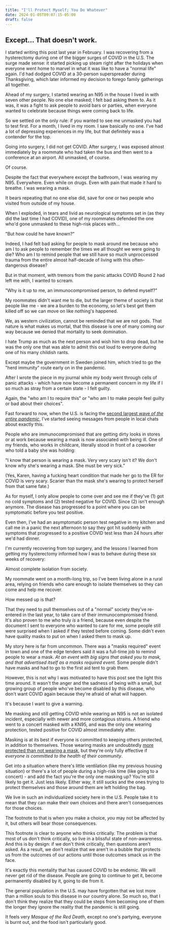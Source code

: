```yaml
---
title: "I'll Protect Myself; You Do Whatever"
date: 2024-01-05T09:07:15-05:00
draft: false
---
```


## Except... That doesn't work.

I started writing this post last year in February. I was recovering from a
hysterectomy during one of the bigger surges of COVID in the U.S. The surge made
sense: it started picking up steam right after the holidays when everyone went
home to marvel in what it was like to have a "normal life" again. I'd had dodged
COVID at a 30-person superspreader during Thanksgiving, which later informed my
decision to forego family gatherings all together.

Ahead of my surgery, I started wearing an N95 in the house I lived in with seven
other people. No one else masked; I felt bad asking them to. As it was, it was a
fight to ask people to avoid bars or parties, when everyone wanted to celebrate
because things were coming back to life.

So we settled on the only rule: if you wanted to see me unmasked you had to test
first. For a month, I lived in my room. I saw basically no one. I've had a lot
of depressing experiences in my life, but that definitely was a contender for
the top.

Going into surgery, I did not get COVID. After surgery, I was exposed almost
immediately by a roommate who had taken the bus and then went to a conference at
an airport. All unmasked, of course.

Of course.

Despite the fact that everywhere except the bathroom, I was wearing my N95.
Everywhere. Even while on drugs. Even with pain that made it hard to breathe. I
was wearing a mask.

It bears repeating that no one else did, save for one or two people who visited
from outside of my house.

When I exploded, in tears and livid as neurological symptoms set in (as they did
the last time I had COVID), one of my roommates defended the one who'd gone
unmasked to these high-risk places with...

"But how could he have known?"

Indeed, I had felt bad asking for people to mask around me because who am I to
ask people to remember the times we all thought we were going to die? Who am I
to remind people that we still have so much unproccessed trauma from the entire
almost half-decade of living with this often-dangerous disease?

But in that moment, with tremors from the panic attacks COVID Round 2 had left
me with, I wanted to scream.

"Why is it up to me, an immunocompromised person, to defend myself?"

My roommates didn't want me to die, but the larger theme of society is that
people like me - we are a burden to the economy, so let's best get them killed
off so we can move on like nothing's happened.

We, as western civilization, cannot be reminded that we are not gods. That
nature is what makes us mortal, that this disease is one of many coming our way
because we denied that mortality to seek domination.

I hate Trump as much as the next person and wish him to drop dead, but he was
the only one that was able to admit this out loud to everyone during one of his
many childish rants.

Except maybe the government in Sweden joined him, which tried to go the "herd
immunity" route early on in the pandemic.

After I wrote the piece in my journal while my body went through cells of panic
attacks - which have now become a permanent concern in my life if I so much as
stray from a certain state - I felt guilty.

Again, the "who am I to require this" or "who am I to make people feel
guilty or bad about their choices".

Fast forward to now, when the U.S. is facing the [second largest wave _of the
entire
pandemic_](https://healthnews.com/news/the-pandemic-is-surging-cdc-wastewater-data-shows/),
I've started seeing messages from people in local chats about exactly this.

People who are immunocompromised that are getting dirty looks in stores or at
work because wearing a mask is now associated with being ill. One of my friends,
who works in childcare, literally stood in front of a coworker who told a baby
she was holding:

"I know that person is wearing a mask. Very very scary isn't it? We don't know
why she's wearing a mask. She must be very sick."

(Yes, Karen, having a fucking heart condition that made her go to the ER for
COVID is very scary. Scarier than the mask she's wearing to protect herself from
that same fate.)

As for myself, I only allow people to come over and see me if they've (1) got no
cold symptoms and (2) tested negative for COVID. Since (2) isn't enough anymore.
The disease has progressed to a point where you can be symptomatic before you
test positive.

Even then, I've had an asymptomatic person test negative in my kitchen and call
me in a panic the next afternoon to say they got hit suddenly with symptoms that
progressed to a positive COVID test less than 24 hours after we'd had dinner.

I'm currently recovering from top surgery, and the lessons I learned from
getting my hysterectomy informed how I was to behave during these six weeks of
recovery:

Almost complete isolation from society.

My roommate went on a month-long trip, so I've been living alone in a rural
area, relying on friends who care enough to isolate themselves so they can come
and help me recover.

How messed up is that?

That they need to pull themselves out of a "normal" society they've re-entered
in the last year, to take care of their immunocompromised friend. It's also
proven to me who truly _is_ a friend, because even despite the document I sent to
everyone who wanted to care for me, some people still were surprised when I
asked if they tested before coming. Some didn't even have quality masks to put
on when I asked them to mask up.

My story here is far from uncommon. There was a "masks required" event in town
and one of the edge tenders said it was a full-time job to remind people to wear
a mask. _At an event with big signs that asked you to mask, and that advertised
itself as a masks required event._ Some people didn't have masks and had to go
to the first aid tent to grab them.

However, this is not why I was motivated to have this post see the light this
time around. It wasn't the anger and the sadness of being with a small, but
growing group of people who've become disabled by this disease, who don't want
COVID again because they're afraid of what will happen.

It's because I want to give a warning.

Me masking and still getting COVID while wearing an N95 is not an isolated
incident, especially with newer and more contagious strains. A friend who went
to a concert masked with a KN95, and was the only one wearing protection, tested
positive for COVID almost immediately after.

Masking is at its best if everyone is committed to keeping others protected, in
addition to themselves. Those wearing masks are undoubtedly [more protected than
not wearing a
mask](https://www.verywellhealth.com/one-way-masking-covid-5270349), but they're
only fully effective if _everyone is committed to the health of their
community_.

Get into a situation where there's little ventilation (like my previous housing
situation) or there's a lot of people during a high-risk time (like going to a
concert) - and add the fact you're the only one masking up? You're still likely
to get it. Just less likely. Either way, it still sucks and the ones trying to
protect themselves and those around them are left holding the bag.

We live in such an individualized society here in the U.S. People take it to
mean that they can make their own choices and there aren't consequences for
those choices.

The footnote to that is when you make a choice, _you_ may not be affected by it,
but others will bear those consequences.

This footnote is clear to anyone who thinks critically. The problem is that most
of us don't think critically, so live in a blissful state of non-awareness. And
this is by design: if we don't think critically, then questions aren't asked. As
a result, we don't realize that we aren't in a bubble that protects us from the
outcomes of our actions until those outcomes smack us in the face.

It's exactly this mentality that has caused COVID to be endemic. We will never
get rid of the disease. People are going to continue to get it, become
permanently disabled by it, going to die from it.

The general population in the U.S. may have forgotten that we lost more than a
million souls to this disease in our country alone. So much so, that I don't
think they realize that they could be steps from becoming one of them the longer
they ignore the reality that the pandemic is still going.

It feels very _Masque of the Red Death_, except no one's partying, everyone is
burnt out, and the food isn't particularly good.

